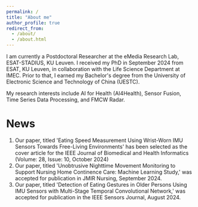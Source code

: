 ```yaml
---
permalink: /
title: "About me"
author_profile: true
redirect_from: 
  - /about/
  - /about.html
---
```


I am currently a Postdoctoral Researcher at the eMedia Research Lab, ESAT-STADIUS, KU Leuven. I received my PhD in September 2024 from ESAT, KU Leuven, in collaboration with the Life Science Department at IMEC. Prior to that, I earned my Bachelor's degree from the University of Electronic Science and Technology of China (UESTC).

My research interests include AI for Health (AI4Health), Sensor Fusion, Time Series Data Processing, and FMCW Radar. 


News
======
1. Our paper, titled 'Eating Speed Measurement Using Wrist-Worn IMU Sensors Towards Free-Living Environments' has been selected as the cover article for the IEEE Journal of Biomedical and Health Informatics (Volume: 28, Issue: 10, October 2024)
2. Our paper, titled 'Unobtrusive Nighttime Movement Monitoring to Support Nursing Home Continence Care: Machine Learning Study,' was accepted for publication in JMIR Nursing, September 2024.
3. Our paper, titled 'Detection of Eating Gestures in Older Persons Using IMU Sensors with Multi-Stage Temporal Convolutional Network,' was accepted for publication in the IEEE Sensors Journal, August 2024.
   

